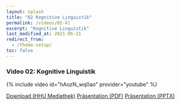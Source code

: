 ```yaml
---
layout: splash
title: "02 Kognitive Linguistik"
permalink: /videos/02-kl
excerpt: "Kognitive Linguistik"
last_modified_at: 2021-05-21
redirect_from:
  - /theme-setup/
toc: false
---
```


### Video 02: Kognitive Linguistik

{% include video id="hAozN_wq0ao" provider="youtube" %}

<a href="https://mediathek.hhu.de/watch/ac3bddbc-d70c-481c-9d49-4552e30b1b35" class="btn btn--primary">Download (HHU Mediathek)</a> <a href="https://uni-duesseldorf.sciebo.de/s/PHCq39SGjOXVs3w" class="btn btn--info">Präsentation (PDF)</a> <a href="https://uni-duesseldorf.sciebo.de/s/btuCE6fF4nlSZ0I" class="btn btn--warning">Präsentation (PPTX)</a>
